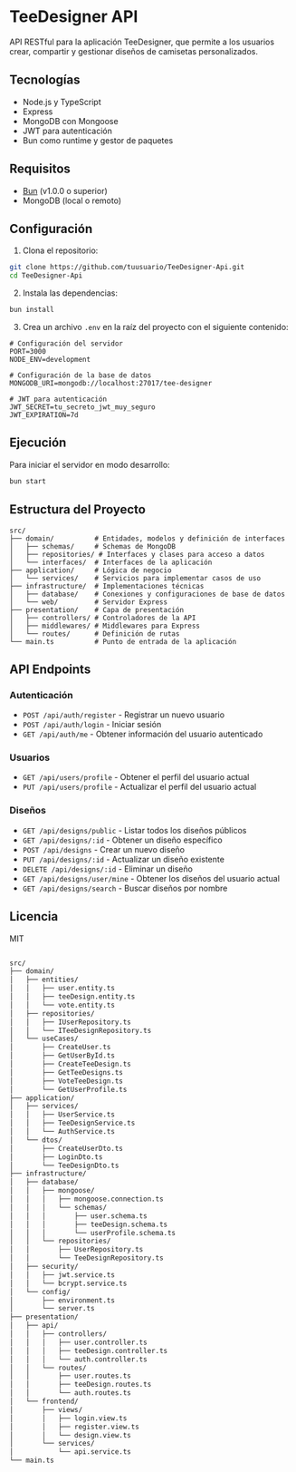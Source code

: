 # TeeDesigner API

API RESTful para la aplicación TeeDesigner, que permite a los usuarios crear, compartir y gestionar diseños de camisetas personalizados.

## Tecnologías

- Node.js y TypeScript
- Express
- MongoDB con Mongoose
- JWT para autenticación
- Bun como runtime y gestor de paquetes

## Requisitos

- [Bun](https://bun.sh/) (v1.0.0 o superior)
- MongoDB (local o remoto)

## Configuración

1. Clona el repositorio:

```bash
git clone https://github.com/tuusuario/TeeDesigner-Api.git
cd TeeDesigner-Api
```

2. Instala las dependencias:

```bash
bun install
```

3. Crea un archivo `.env` en la raíz del proyecto con el siguiente contenido:

```
# Configuración del servidor
PORT=3000
NODE_ENV=development

# Configuración de la base de datos
MONGODB_URI=mongodb://localhost:27017/tee-designer

# JWT para autenticación
JWT_SECRET=tu_secreto_jwt_muy_seguro
JWT_EXPIRATION=7d
```

## Ejecución

Para iniciar el servidor en modo desarrollo:

```bash
bun start
```

## Estructura del Proyecto

```
src/
├── domain/          # Entidades, modelos y definición de interfaces
│   ├── schemas/     # Schemas de MongoDB
│   ├── repositories/ # Interfaces y clases para acceso a datos
│   └── interfaces/  # Interfaces de la aplicación
├── application/     # Lógica de negocio
│   └── services/    # Servicios para implementar casos de uso
├── infrastructure/  # Implementaciones técnicas
│   ├── database/    # Conexiones y configuraciones de base de datos
│   └── web/         # Servidor Express
├── presentation/    # Capa de presentación
│   ├── controllers/ # Controladores de la API
│   ├── middlewares/ # Middlewares para Express
│   └── routes/      # Definición de rutas
└── main.ts          # Punto de entrada de la aplicación
```

## API Endpoints

### Autenticación

- `POST /api/auth/register` - Registrar un nuevo usuario
- `POST /api/auth/login` - Iniciar sesión
- `GET /api/auth/me` - Obtener información del usuario autenticado

### Usuarios

- `GET /api/users/profile` - Obtener el perfil del usuario actual
- `PUT /api/users/profile` - Actualizar el perfil del usuario actual

### Diseños

- `GET /api/designs/public` - Listar todos los diseños públicos
- `GET /api/designs/:id` - Obtener un diseño específico
- `POST /api/designs` - Crear un nuevo diseño
- `PUT /api/designs/:id` - Actualizar un diseño existente
- `DELETE /api/designs/:id` - Eliminar un diseño
- `GET /api/designs/user/mine` - Obtener los diseños del usuario actual
- `GET /api/designs/search` - Buscar diseños por nombre

## Licencia

MIT

```bash

src/
├── domain/
│   ├── entities/
│   │   ├── user.entity.ts
│   │   ├── teeDesign.entity.ts
│   │   └── vote.entity.ts
│   ├── repositories/
│   │   ├── IUserRepository.ts
│   │   └── ITeeDesignRepository.ts
│   └── useCases/
│       ├── CreateUser.ts
│       ├── GetUserById.ts
│       ├── CreateTeeDesign.ts
│       ├── GetTeeDesigns.ts
│       ├── VoteTeeDesign.ts
│       └── GetUserProfile.ts
├── application/
│   ├── services/
│   │   ├── UserService.ts
│   │   ├── TeeDesignService.ts
│   │   └── AuthService.ts
│   └── dtos/
│       ├── CreateUserDto.ts
│       ├── LoginDto.ts
│       └── TeeDesignDto.ts
├── infrastructure/
│   ├── database/
│   │   ├── mongoose/
│   │   │   ├── mongoose.connection.ts
│   │   │   └── schemas/
│   │   │       ├── user.schema.ts
│   │   │       ├── teeDesign.schema.ts
│   │   │       └── userProfile.schema.ts
│   │   └── repositories/
│   │       ├── UserRepository.ts
│   │       └── TeeDesignRepository.ts
│   ├── security/
│   │   ├── jwt.service.ts
│   │   └── bcrypt.service.ts
│   └── config/
│       ├── environment.ts
│       └── server.ts
├── presentation/
│   ├── api/
│   │   ├── controllers/
│   │   │   ├── user.controller.ts
│   │   │   ├── teeDesign.controller.ts
│   │   │   └── auth.controller.ts
│   │   └── routes/
│   │       ├── user.routes.ts
│   │       ├── teeDesign.routes.ts
│   │       └── auth.routes.ts
│   └── frontend/
│       ├── views/
│       │   ├── login.view.ts
│       │   ├── register.view.ts
│       │   └── design.view.ts
│       └── services/
│           └── api.service.ts
└── main.ts

```
